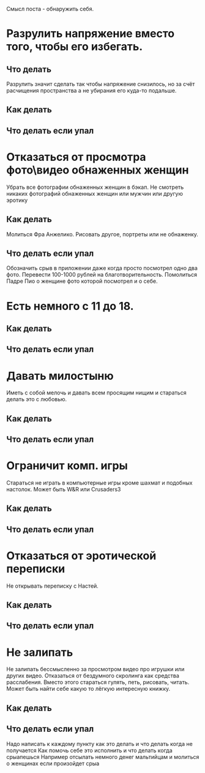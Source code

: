 Смысл поста - обнаружить себя.

# Разрулить напряжение вместо того, чтобы его избегать. 
## Что делать
Разрулить значит сделать так чтобы напряжение снизилось, но за счёт расчищения пространства а не убирания его куда-то подальше.
## Как делать
## Что делать если упал

# Отказаться от просмотра фото\видео обнаженных женщин

Убрать все фотографии обнаженных женщин в бэкап. Не смотреть никаких фотографий обнаженных женщин или мужчин или другую эротику 
## Как делать
Молиться Фра Анжелико. Рисовать другое, портреты или не обнаженку.
## Что делать если упал

Обозначить срыв в приложении даже когда просто посмотрел одно два фото.
Перевести 100-1000 рублей на благотворительность.
Помолиться Падре Пио о женщине фото которой посмотрел и о себе.
# Есть немного с 11 до 18.
## Как делать
## Что делать если упал

# Давать милостыню
Иметь с собой мелочь и давать всем просящим нищим и стараться делать это с любовью.
## Как делать
## Что делать если упал

# Ограничит комп. игры
Стараться не играть в компьютерные игры кроме шахмат и подобных настолок. Может быть W&R или Crusaders3
## Как делать
## Что делать если упал
# Отказаться от эротической переписки
Не открывать переписку с Настей.
## Как делать
## Что делать если упал
# Не залипать
Не залипать бессмысленно за просмотром видео про игрушки или других видео. Отказаться от бездумного скролинга как средства расслабения. Вместо этого стараться гулять, петь, рисовать, читать. Может быть найти себе какую то лёгкую интересную книжку.
## Как делать
## Что делать если упал

Надо написать к каждому пункту как это делать и что делать когда не получается
Как помочь себе это исполнить и что делать когда срыапешься
Например отсылать немного денег мальтийцам и молиться о женщинах если произойдет срыа